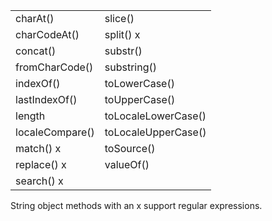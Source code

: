 |   |   |
|---|---|
|charAt()|slice()|
|charCo­deAt()|split() x|
|concat()|substr()|
|fromCh­arC­ode()|substr­ing()|
|indexOf()|toLowe­rCase()|
|lastIn­dexOf()|toUppe­rCase()|
|length|toLoca­leL­owe­rCase()|
|locale­Com­pare()|toLoca­leU­ppe­rCase()|
|match() x|toSource()|
|replace() x|valueOf()|
|search() x|   |

String object methods with an x support regular expres­sions.